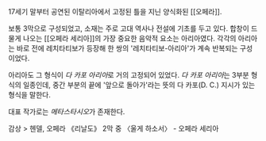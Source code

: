 17세기 말부터 공연된 이탈리아에서 고정된 틀을 지닌 양식화된 [[오페라]].

보통 3막으로 구성되었고, 소재는 주로 고대 역사나 전설에 기초를 두고 있다. 합창이 드물게 나오는 [[오페라 세리아]]의 가장 중요한 음악적 요소는 아리아였다. 각각의 아리아는 바로 전에 레치타티보가 등장해 한 쌍의 '레치타티보-아리아'가 계속 반복되는 구성이었다.

아리아도 그 형식이 *다 카포 아리아*로 거의 고정되어 있었다. *다 카포 아리아*는 3부분 형식의 일종인데, 중간 부분의 끝에 '앞으로 돌아가'라는 뜻의 다 카포(D. C.) 지시가 있는 형식을 말한다. 

대표 작가로는 *메타스타시오*가 존재한다. 

감상 > 헨델, 오페라 《리날도》 2막 중 〈울게 하소서〉 - 오페라 세리아